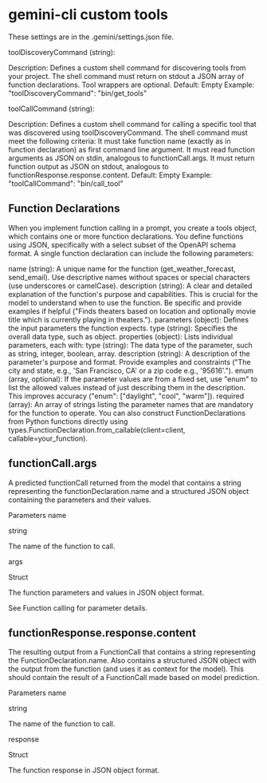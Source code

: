 # gemini-cli custom tools

These settings are in the .gemini/settings.json file.

toolDiscoveryCommand (string):

Description: Defines a custom shell command for discovering tools from your project. The shell command must return on stdout a JSON array of function declarations. Tool wrappers are optional.
Default: Empty
Example: "toolDiscoveryCommand": "bin/get_tools"

toolCallCommand (string):

Description: Defines a custom shell command for calling a specific tool that was discovered using toolDiscoveryCommand. The shell command must meet the following criteria:
It must take function name (exactly as in function declaration) as first command line argument.
It must read function arguments as JSON on stdin, analogous to functionCall.args.
It must return function output as JSON on stdout, analogous to functionResponse.response.content.
Default: Empty
Example: "toolCallCommand": "bin/call_tool"

## Function Declarations

When you implement function calling in a prompt, you create a tools object, which contains one or more function declarations. You define functions using JSON, specifically with a select subset of the OpenAPI schema format. A single function declaration can include the following parameters:

name (string): A unique name for the function (get_weather_forecast, send_email). Use descriptive names without spaces or special characters (use underscores or camelCase).
description (string): A clear and detailed explanation of the function's purpose and capabilities. This is crucial for the model to understand when to use the function. Be specific and provide examples if helpful ("Finds theaters based on location and optionally movie title which is currently playing in theaters.").
parameters (object): Defines the input parameters the function expects.
type (string): Specifies the overall data type, such as object.
properties (object): Lists individual parameters, each with:
type (string): The data type of the parameter, such as string, integer, boolean, array.
description (string): A description of the parameter's purpose and format. Provide examples and constraints ("The city and state, e.g., 'San Francisco, CA' or a zip code e.g., '95616'.").
enum (array, optional): If the parameter values are from a fixed set, use "enum" to list the allowed values instead of just describing them in the description. This improves accuracy ("enum": ["daylight", "cool", "warm"]).
required (array): An array of strings listing the parameter names that are mandatory for the function to operate.
You can also construct FunctionDeclarations from Python functions directly using types.FunctionDeclaration.from_callable(client=client, callable=your_function).

## functionCall.args

A predicted functionCall returned from the model that contains a string representing the functionDeclaration.name and a structured JSON object containing the parameters and their values.

Parameters
name

string

The name of the function to call.

args

Struct

The function parameters and values in JSON object format.

See Function calling for parameter details.

## functionResponse.response.content

The resulting output from a FunctionCall that contains a string representing the FunctionDeclaration.name. Also contains a structured JSON object with the output from the function (and uses it as context for the model). This should contain the result of a FunctionCall made based on model prediction.

Parameters
name

string

The name of the function to call.

response

Struct

The function response in JSON object format.
